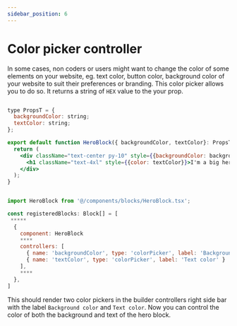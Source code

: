 ```yaml
---
sidebar_position: 6
---
```


# Color picker controller

In some cases, non coders or users might want to change the color of some elements on your website, eg. text color, button color, background color of your website to suit their preferences or branding. This color picker allows you to do so. It returns a string of `HEX` value to the your prop.

```jsx title="/components/blocks/HeroBlock.tsx"

type PropsT = {
  backgroundColor: string;
  textColor: string;
};

export default function HeroBlock({ backgroundColor, textColor}: PropsT) {
  return (
    <div className="text-center py-10" style={{backgroundColor: backgroundColor}}>
      <h1 className="text-4xl" style={{color: textColor}}>I'm a big hero</h1>
    </div>
  );
}
```


```jsx title="/components/blocks_registry.tsx"

import HeroBlock from '@/components/blocks/HeroBlock.tsx';

const registeredBlocks: Block[] = [
 *****
  {
    component: HeroBlock
    ****
    controllers: [
      { name: 'backgroundColor', type: 'colorPicker', label: 'Background color' },
      { name: 'textColor', type: 'colorPicker', label: 'Text color' }
    ],
    ****
  },
]
```

This should render two color pickers  in the builder controllers right side bar with the label `Background color` and `Text color`. Now you can control the color of both the background and text of the hero block.